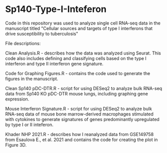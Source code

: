 # Sp140-Type-I-Inteferon
Code in this repository was used to analyze single cell RNA-seq data in the manuscript titled "Cellular sources and targets of type I interferons that drive susceptibility to tuberculosis"

File descriptions:

Clean Analysis.R - describes how the data was analyzed using Seurat. This code also includes defining and classifying cells based on the type I interferon and type II interferon gene signature.

Code for Graphing Figures.R - contains the code used to generate the figures in the manuscript.

Clean Sp140 pDC-DTR.R - script for using DESeq2 to analyze bulk RNA-seq data from Sp140 KO pDC-DTR mouse lungs, including graphing gene expression.  

Mouse Interferon Signature.R - script for using DESeq2 to analyze bulk RNA-seq data of mouse bone marrow-derived macrophages stimulated with cytokines to generate signatures of genes predominantly upregulated by type I or II inteferon.  

Khader NHP 2021.R - describes how I reanalyzed data from GSE149758 from Esaulova E., et al. 2021 and contains the code for creating the plot in Figure 3D.
